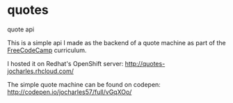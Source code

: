 # quotes
quote api

This is a simple api I made as the backend of a quote machine as part of the [FreeCodeCamp](https://www.freecodecamp.com) curriculum.

I hosted it on Redhat's OpenShift server: http://quotes-jocharles.rhcloud.com/

The simple quote machine can be found on codepen: http://codepen.io/jocharles57/full/vGqXOo/
